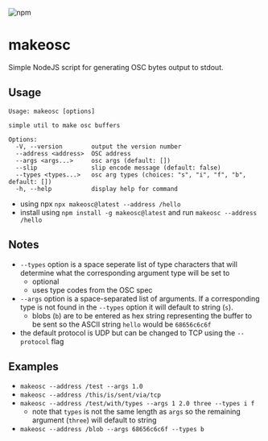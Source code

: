 ![npm](https://img.shields.io/npm/v/makeosc)

# makeosc

Simple NodeJS script for generating OSC bytes output to stdout.

## Usage

```
Usage: makeosc [options]

simple util to make osc buffers

Options:
  -V, --version        output the version number
  --address <address>  OSC address
  --args <args...>     osc args (default: [])
  --slip               slip encode message (default: false)
  --types <types...>   osc arg types (choices: "s", "i", "f", "b", default: [])
  -h, --help           display help for command
```

- using npx `npx makeosc@latest --address /hello`
- install using `npm install -g makeosc@latest` and run `makeosc --address /hello`

## Notes

- `--types` option is a space seperate list of type characters that will determine what the corresponding argument type will be set to
  - optional
  - uses type codes from the OSC spec
- `--args` option is a space-separated list of arguments. If a corresponding type is not found in the `--types` option it will default to string (`s`).
  - blobs (`b`) are to be entered as hex string representing the buffer to be sent so the ASCII string `hello` would be `68656c6c6f`
- the default protocol is UDP but can be changed to TCP using the `--protocol` flag

## Examples

- `makeosc --address /test --args 1.0`
- `makeosc --address /this/is/sent/via/tcp`
- `makeosc --address /test/with/types --args 1 2.0 three --types i f`
  - note that `types` is not the same length as `args` so the remaining argument (`three`) will default to string
- `makeosc --address /blob --args 68656c6c6f --types b`
